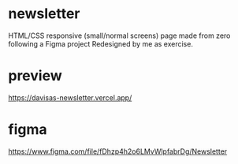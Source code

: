 # newsletter
HTML/CSS responsive (small/normal screens) page made from zero following a Figma project Redesigned by me as exercise.

# preview
https://davisas-newsletter.vercel.app/

# figma
https://www.figma.com/file/fDhzp4h2o6LMvWlpfabrDg/Newsletter
